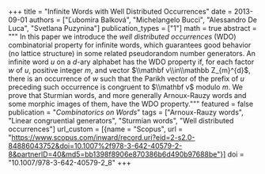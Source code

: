 +++
title = "Infinite Words with Well Distributed Occurrences"
date = 2013-09-01
authors = ["Ľubomira Balková", "Michelangelo Bucci", "Alessandro De Luca", "Svetlana Puzynina"]
publication_types = ["1"]
math = true
abstract = """
In this paper we introduce the *well distributed occurrences* (WDO)
combinatorial property for infinite words, which guarantees good
behavior (no lattice structure) in some related pseudorandom number
generators. An infinite word $u$ on a $d$-ary alphabet has the WDO
property if, for each factor $w$ of $u$, positive integer $m$, and
vector $\\mathbf v\\in\\mathbb Z_{m}^{d}$, there is an occurrence of $w$
such that the Parikh vector of the prefix of $u$ preceding such
occurrence is congruent to $\\mathbf v$ modulo $m$. We prove that
Sturmian words, and more generally Arnoux-Rauzy words and some morphic
images of them, have the WDO property."""
featured = false
publication = "*Combinatorics on Words*"
tags = ["Arnoux-Rauzy words", "Linear congruential generators", "Sturmian words", "Well distributed occurrences"]
url_custom = [{name = "Scopus", url = "https://www.scopus.com/inward/record.uri?eid=2-s2.0-84886043752&doi=10.1007%2f978-3-642-40579-2-8&partnerID=40&md5=bb1398f8906e870386b6d490b97688be"}]
doi = "10.1007/978-3-642-40579-2_8"
+++
